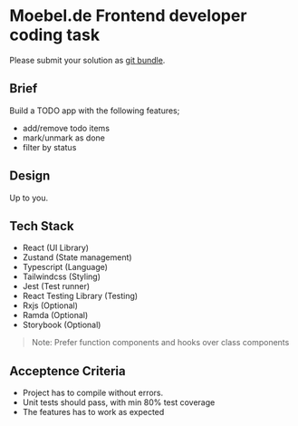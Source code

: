 # Moebel.de Frontend developer coding task

Please submit your solution as [git bundle](https://git-scm.com/docs/git-bundle).

## Brief

Build a TODO app with the following features;

- add/remove todo items
- mark/unmark as done
- filter by status

## Design

Up to you.

## Tech Stack

- React (UI Library)
- Zustand (State management)
- Typescript (Language)
- Tailwindcss (Styling)
- Jest (Test runner)
- React Testing Library (Testing)
- Rxjs (Optional)
- Ramda (Optional)
- Storybook (Optional)

> Note: Prefer function components and hooks over class components

## Acceptence Criteria

- Project has to compile without errors.
- Unit tests should pass, with min 80% test coverage
- The features has to work as expected
